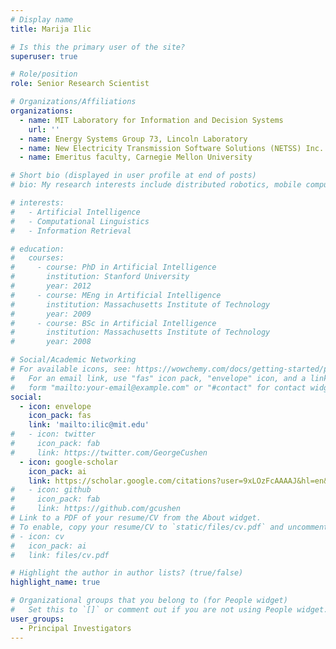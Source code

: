 ```yaml
---
# Display name
title: Marija Ilic

# Is this the primary user of the site?
superuser: true

# Role/position
role: Senior Research Scientist

# Organizations/Affiliations
organizations:
  - name: MIT Laboratory for Information and Decision Systems
    url: ''
  - name: Energy Systems Group 73, Lincoln Laboratory
  - name: New Electricity Transmission Software Solutions (NETSS) Inc.
  - name: Emeritus faculty, Carnegie Mellon University

# Short bio (displayed in user profile at end of posts)
# bio: My research interests include distributed robotics, mobile computing and programmable matter.

# interests:
#   - Artificial Intelligence
#   - Computational Linguistics
#   - Information Retrieval

# education:
#   courses:
#     - course: PhD in Artificial Intelligence
#       institution: Stanford University
#       year: 2012
#     - course: MEng in Artificial Intelligence
#       institution: Massachusetts Institute of Technology
#       year: 2009
#     - course: BSc in Artificial Intelligence
#       institution: Massachusetts Institute of Technology
#       year: 2008

# Social/Academic Networking
# For available icons, see: https://wowchemy.com/docs/getting-started/page-builder/#icons
#   For an email link, use "fas" icon pack, "envelope" icon, and a link in the
#   form "mailto:your-email@example.com" or "#contact" for contact widget.
social:
  - icon: envelope
    icon_pack: fas
    link: 'mailto:ilic@mit.edu'
#   - icon: twitter
#     icon_pack: fab
#     link: https://twitter.com/GeorgeCushen
  - icon: google-scholar
    icon_pack: ai
    link: https://scholar.google.com/citations?user=9xLOzFcAAAAJ&hl=en&oi=ao
#   - icon: github
#     icon_pack: fab
#     link: https://github.com/gcushen
# Link to a PDF of your resume/CV from the About widget.
# To enable, copy your resume/CV to `static/files/cv.pdf` and uncomment the lines below.
# - icon: cv
#   icon_pack: ai
#   link: files/cv.pdf

# Highlight the author in author lists? (true/false)
highlight_name: true

# Organizational groups that you belong to (for People widget)
#   Set this to `[]` or comment out if you are not using People widget.
user_groups:
  - Principal Investigators
---
```

